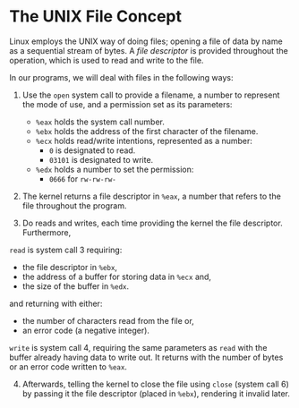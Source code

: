# The UNIX File Concept

Linux employs the UNIX way of doing files; opening a file of data by name as a sequential stream of bytes. A *file descriptor* is provided throughout the operation, which is used to read and write to the file.

In our programs, we will deal with files in the following ways:
1. Use the `open` system call to provide a filename, a number to represent the mode of use, and a permission set as its parameters:
    - `%eax` holds the system call number.
    - `%ebx` holds the address of the first character of the filename.
    - `%ecx` holds read/write intentions, represented as a number:
        - `0` is designated to read.
        - `03101` is designated to write.
    - `%edx` holds a number to set the permission:
        - `0666` for `rw-rw-rw-`

2. The kernel returns a file descriptor in `%eax`, a number that refers to the file throughout the program.

3. Do reads and writes, each time providing the kernel the file descriptor. Furthermore,

`read` is system call 3 requiring:
- the file descriptor in `%ebx`,
- the address of a buffer for storing data in `%ecx` and,
- the size of the buffer in `%edx`.

and returning with either:
- the number of characters read from the file or,
- an error code (a negative integer).

`write` is system call 4, requiring the same parameters as `read` with the buffer already having data to write out. It returns with the number of bytes or an error code written to `%eax`.

4. Afterwards, telling the kernel to close the file using `close` (system call 6) by passing it the file descriptor (placed in `%ebx`), rendering it invalid later.

